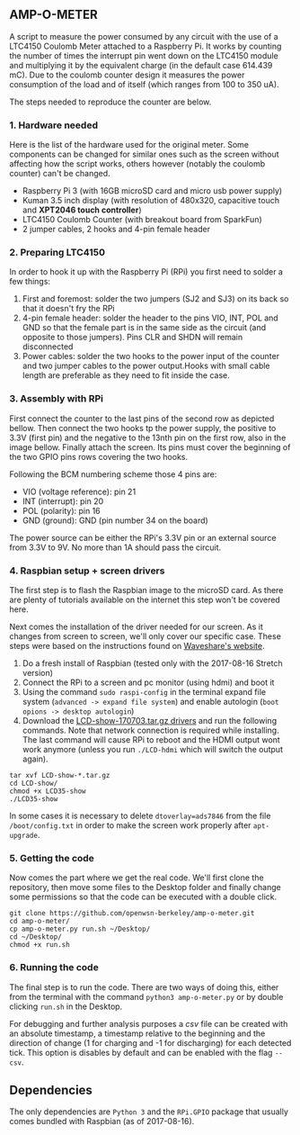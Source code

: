 ## AMP-O-METER

A script to measure the power consumed by any circuit with the use of a LTC4150 Coulomb Meter attached to a Raspberry Pi. It works by counting the number of times the interrupt pin went down on the LTC4150 module and multiplying it by the equivalent charge (in the default case 614.439 mC). Due to the coulomb counter design it measures the power consumption of the load and of itself (which ranges from 100 to 350 uA).

The steps needed to reproduce the counter are below.


### 1. Hardware needed

Here is the list of the hardware used for the original meter. Some components can be changed for similar ones such as the screen without affecting how the script works, others however (notably the coulomb counter) can't be changed.

- Raspberry Pi 3 (with 16GB microSD card and micro usb power supply)
- Kuman 3.5 inch display (with resolution of 480x320, capacitive touch and **XPT2046 touch controller**)
- LTC4150 Coulomb Counter (with breakout board from SparkFun)
- 2 jumper cables, 2 hooks and 4-pin female header


### 2. Preparing LTC4150

In order to hook it up with the Raspberry Pi (RPi) you first need to solder a few things:

1. First and foremost: solder the two jumpers (SJ2 and SJ3) on its back so that it doesn't fry the RPi
2. 4-pin female header: solder the header to the pins VIO, INT, POL and GND so that the female part is in the same side as the circuit (and opposite to those jumpers). Pins CLR and SHDN will remain disconnected
3. Power cables: solder the two hooks to the power input of the counter and two jumper cables to the power output.Hooks with small cable length are preferable as they need to fit inside the case.


### 3. Assembly with RPi

First connect the counter to the last pins of the second row as depicted bellow. Then connect the two hooks tp the power supply, the positive to 3.3V (first pin) and the negative to the 13nth pin on the first row, also in the image bellow. Finally attach the screen. Its pins must cover the beginning of the two GPIO pins rows covering the two hooks.

Following the BCM numbering scheme those 4 pins are:
- VIO (voltage reference): pin 21
- INT (interrupt): pin 20
- POL (polarity): pin 16
- GND (ground): GND (pin number 34 on the board)

The power source can be either the RPi's 3.3V pin or an external source from 3.3V to 9V. No more than 1A should pass the circuit.

### 4. Raspbian setup + screen drivers

The first step is to flash the Raspbian image to the microSD card. As there are plenty of tutorials available on the internet this step won't be covered here.

Next comes the installation of the driver needed for our screen. As it changes from screen to screen, we'll only cover our specific case. These steps were based on the instructions found on [Waveshare's website][1].

[1]: http://www.waveshare.com/wiki/3.5inch_RPi_LCD_(A)
[2]: http://www.waveshare.com/w/upload/0/00/LCD-show-170703.tar.gz


1. Do a fresh install of Raspbian (tested only with the 2017-08-16 Stretch version)
2. Connect the RPi to a screen and pc monitor (using hdmi) and boot it
3. Using the command `sudo raspi-config` in the terminal expand file system (`advanced -> expand file system`) and enable autologin (`boot opions -> desktop autologin`)
4. Download the [LCD-show-170703.tar.gz drivers][2] and run the following commands. Note that network connection is required while installing. The last command will cause RPi to reboot and the HDMI output wont work anymore (unless you run `./LCD-hdmi` which will switch the output again).
~~~
tar xvf LCD-show-*.tar.gz
cd LCD-show/
chmod +x LCD35-show
./LCD35-show
~~~

In some cases it is necessary to delete `dtoverlay=ads7846` from the file `/boot/config.txt` in order to make the screen work properly after `apt-upgrade`.


### 5. Getting the code

Now comes the part where we get the real code. We'll first clone the repository, then move some files to the Desktop folder and finally change some permissions so that the code can be executed with a double click.

```
git clone https://github.com/openwsn-berkeley/amp-o-meter.git
cd amp-o-meter/
cp amp-o-meter.py run.sh ~/Desktop/
cd ~/Desktop/
chmod +x run.sh
```

### 6. Running the code

The final step is to run the code. There are two ways of doing this, either from the terminal with the command `python3 amp-o-meter.py` or by double clicking `run.sh` in the Desktop.

For debugging and further analysis purposes a _csv_ file can be created with an absolute timestamp, a timestamp relative to the beginning and the direction of change (1 for charging and -1 for discharging) for each detected tick. This option is disables by default and can be enabled with the flag `--csv`. 



## Dependencies

The only dependencies are `Python 3` and the `RPi.GPIO` package that usually comes bundled with Raspbian (as of 2017-08-16).

